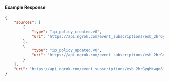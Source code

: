 <!-- Code generated for API Clients. DO NOT EDIT. -->

#### Example Response

```json
{
	"sources": [
		{
			"type": "ip_policy_created.v0",
			"uri": "https://api.ngrok.com/event_subscriptions/esb_2hrGyqMkwgo8iBxaXnaobxLJZzS/sources/ip_policy_created.v0"
		},
		{
			"type": "ip_policy_updated.v0",
			"uri": "https://api.ngrok.com/event_subscriptions/esb_2hrGyqMkwgo8iBxaXnaobxLJZzS/sources/ip_policy_updated.v0"
		}
	],
	"uri": "https://api.ngrok.com/event_subscriptions/esb_2hrGyqMkwgo8iBxaXnaobxLJZzS/sources"
}
```

